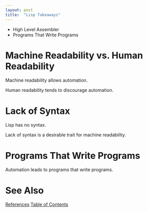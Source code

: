 ```yaml
---
layout: post
title:  "Lisp Takeaways"
---
```


- High Level Assembler
- Programs That Write Programs

# Machine Readability vs. Human Readability

Machine readability allows automation.

Human readability tends to discourage automation.

# Lack of Syntax

Lisp has no syntax.

Lack of syntax is a desirable trait for machine readability.

# Programs That Write Programs

Automation leads to programs that write programs.

# See Also

[References](https://guitarvydas.github.io/2021/01/14/References.html)
[Table of Contents](https://guitarvydas.github.io/2021/05/14/Table-Of-Contents.html)

<script src="https://utteranc.es/client.js" 
        repo="guitarvydas/guitarvydas.github.io" 
        issue-term="pathname" 
        theme="github-light" 
        crossorigin="anonymous" 
        async> 
</script> 
